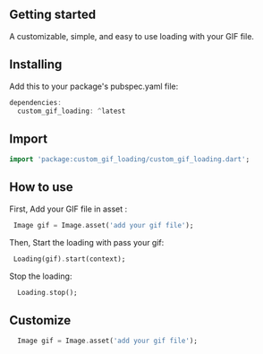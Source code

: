 ## Getting started

A customizable, simple, and easy to use loading with your GIF file.

## Installing #

Add this to your package's pubspec.yaml file:

```dart
dependencies:
  custom_gif_loading: ^latest
```

## Import #

```dart
import 'package:custom_gif_loading/custom_gif_loading.dart';
```

## How to use #

First, Add your GIF file in asset :

```dart
 Image gif = Image.asset('add your gif file');
```

Then, Start the loading with pass your gif:

```dart
 Loading(gif).start(context);
```

Stop the loading:

```dart
  Loading.stop();
```

## Customize #

```dart
  Image gif = Image.asset('add your gif file');
```


